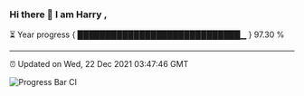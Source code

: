 ### Hi there 👋 I am Harry , 

⏳ Year progress { █████████████████████████████▁ } 97.30 %

---

⏰ Updated on Wed, 22 Dec 2021 03:47:46 GMT

![Progress Bar CI](https://github.com/duykhang68/duykhang68/workflows/Progress%20Bar%20CI/badge.svg)

